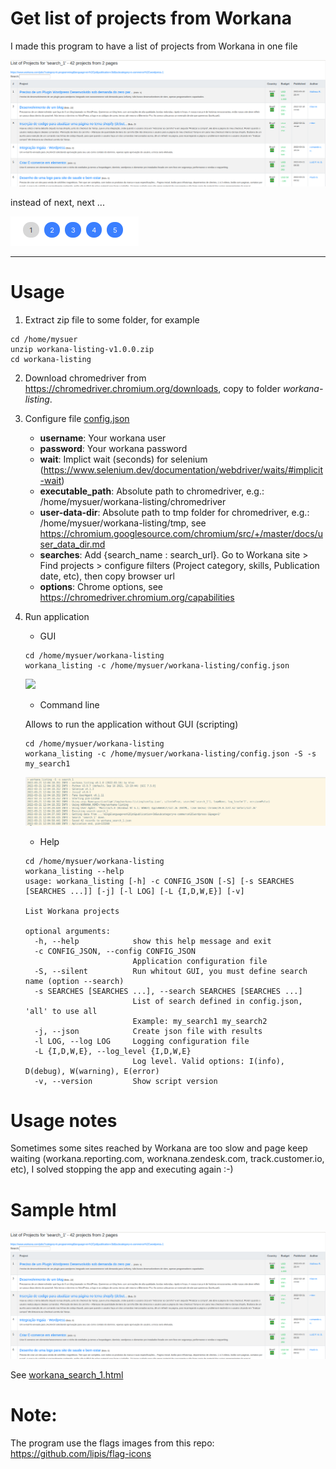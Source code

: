 
# Get list of projects from Workana 

I made this program to have a list of projects from Workana in one file

 ![](sample-output.png)
 
  instead of next, next ...
  
![](next.png)


----

# Usage
1. Extract zip file to some folder, for example
```
cd /home/mysuer
unzip workana-listing-v1.0.0.zip
cd workana-listing
```
2. Download chromedriver from https://chromedriver.chromium.org/downloads, copy to folder *workana-listing*.
3. Configure file [config.json](config.json)
   - **username**: Your workana user 
   - **password**: Your workana password
   - **wait**: Implict wait (seconds) for selenium (https://www.selenium.dev/documentation/webdriver/waits/#implicit-wait)
   - **executable_path**: Absolute path to chromedriver, e.g.: /home/mysuer/workana-listing/chromedriver
   - **user-data-dir**: Absolute path to tmp folder for chromedriver, e.g.: /home/mysuer/workana-listing/tmp, see https://chromium.googlesource.com/chromium/src/+/master/docs/user_data_dir.md
   - **searches**: Add {search_name : search_url}. Go to Workana site > Find projects > configure filters (Project category, skills, Publication date, etc), then copy browser url
   - **options**: Chrome options, see https://chromedriver.chromium.org/capabilities

4. Run application
    - GUI
   ```
   cd /home/mysuer/workana-listing
   workana_listing -c /home/mysuer/workana-listing/config.json
    ```
   ![](gui.png)

    - Command line
   
   Allows to run the application without GUI (scripting)
   ```
   cd /home/mysuer/workana-listing
   workana_listing -c /home/mysuer/workana-listing/config.json -S -s my_search1
    ```
   ![](console.png)

   - Help
   ```
   cd /home/mysuer/workana-listing
   workana_listing --help
   usage: workana_listing [-h] -c CONFIG_JSON [-S] [-s SEARCHES [SEARCHES ...]] [-j] [-l LOG] [-L {I,D,W,E}] [-v]
   
   List Workana projects
   
   optional arguments:
     -h, --help            show this help message and exit
     -c CONFIG_JSON, --config CONFIG_JSON
                           Application configuration file
     -S, --silent          Run whitout GUI, you must define search name (option --search)
     -s SEARCHES [SEARCHES ...], --search SEARCHES [SEARCHES ...]
                           List of search defined in config.json, 'all' to use all
                           Example: my_search1 my_search2
     -j, --json            Create json file with results
     -l LOG, --log LOG     Logging configuration file
     -L {I,D,W,E}, --log_level {I,D,W,E}
                           Log level. Valid options: I(info), D(debug), W(warning), E(error)
     -v, --version         Show script version

    ```

# Usage notes

Sometimes some sites reached by Workana are too slow and page keep waiting (workana.reporting.com, worknana.zendesk.com, track.customer.io, etc), I solved stopping the app and executing again :-)

# Sample html 
![](sample-output.png)

See [workana_search_1.html](workana_search_1.html)

# Note:
The program use the flags images from this repo: https://github.com/lipis/flag-icons  